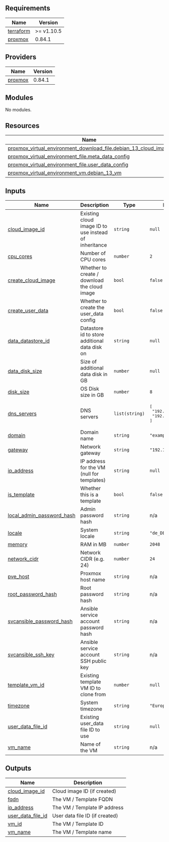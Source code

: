 <!-- BEGIN_TF_DOCS -->
## Requirements

| Name | Version |
|------|---------|
| <a name="requirement_terraform"></a> [terraform](#requirement\_terraform) | >= v1.10.5 |
| <a name="requirement_proxmox"></a> [proxmox](#requirement\_proxmox) | 0.84.1 |

## Providers

| Name | Version |
|------|---------|
| <a name="provider_proxmox"></a> [proxmox](#provider\_proxmox) | 0.84.1 |

## Modules

No modules.

## Resources

| Name | Type |
|------|------|
| [proxmox_virtual_environment_download_file.debian_13_cloud_image](https://registry.terraform.io/providers/bpg/proxmox/0.84.1/docs/resources/virtual_environment_download_file) | resource |
| [proxmox_virtual_environment_file.meta_data_config](https://registry.terraform.io/providers/bpg/proxmox/0.84.1/docs/resources/virtual_environment_file) | resource |
| [proxmox_virtual_environment_file.user_data_config](https://registry.terraform.io/providers/bpg/proxmox/0.84.1/docs/resources/virtual_environment_file) | resource |
| [proxmox_virtual_environment_vm.debian_13_vm](https://registry.terraform.io/providers/bpg/proxmox/0.84.1/docs/resources/virtual_environment_vm) | resource |

## Inputs

| Name | Description | Type | Default | Required |
|------|-------------|------|---------|:--------:|
| <a name="input_cloud_image_id"></a> [cloud\_image\_id](#input\_cloud\_image\_id) | Existing cloud image ID to use instead of inheritance | `string` | `null` | no |
| <a name="input_cpu_cores"></a> [cpu\_cores](#input\_cpu\_cores) | Number of CPU cores | `number` | `2` | no |
| <a name="input_create_cloud_image"></a> [create\_cloud\_image](#input\_create\_cloud\_image) | Whether to create / download the cloud image | `bool` | `false` | no |
| <a name="input_create_user_data"></a> [create\_user\_data](#input\_create\_user\_data) | Whether to create the user\_data config | `bool` | `false` | no |
| <a name="input_data_datastore_id"></a> [data\_datastore\_id](#input\_data\_datastore\_id) | Datastore id to store additional data disk on | `string` | `null` | no |
| <a name="input_data_disk_size"></a> [data\_disk\_size](#input\_data\_disk\_size) | Size of additional data disk in GB | `number` | `null` | no |
| <a name="input_disk_size"></a> [disk\_size](#input\_disk\_size) | OS Disk size in GB | `number` | `8` | no |
| <a name="input_dns_servers"></a> [dns\_servers](#input\_dns\_servers) | DNS servers | `list(string)` | <pre>[<br/>  "192.168.178.11",<br/>  "192.168.178.1"<br/>]</pre> | no |
| <a name="input_domain"></a> [domain](#input\_domain) | Domain name | `string` | `"example.com"` | no |
| <a name="input_gateway"></a> [gateway](#input\_gateway) | Network gateway | `string` | `"192.168.178.1"` | no |
| <a name="input_ip_address"></a> [ip\_address](#input\_ip\_address) | IP address for the VM (null for templates) | `string` | `null` | no |
| <a name="input_is_template"></a> [is\_template](#input\_is\_template) | Whether this is a template | `bool` | `false` | no |
| <a name="input_local_admin_password_hash"></a> [local\_admin\_password\_hash](#input\_local\_admin\_password\_hash) | Admin password hash | `string` | n/a | yes |
| <a name="input_locale"></a> [locale](#input\_locale) | System locale | `string` | `"de_DE.UTF-8"` | no |
| <a name="input_memory"></a> [memory](#input\_memory) | RAM in MB | `number` | `2048` | no |
| <a name="input_network_cidr"></a> [network\_cidr](#input\_network\_cidr) | Network CIDR (e.g. 24) | `number` | `24` | no |
| <a name="input_pve_host"></a> [pve\_host](#input\_pve\_host) | Proxmox host name | `string` | n/a | yes |
| <a name="input_root_password_hash"></a> [root\_password\_hash](#input\_root\_password\_hash) | Root password hash | `string` | n/a | yes |
| <a name="input_svcansible_password_hash"></a> [svcansible\_password\_hash](#input\_svcansible\_password\_hash) | Ansible service account password hash | `string` | n/a | yes |
| <a name="input_svcansible_ssh_key"></a> [svcansible\_ssh\_key](#input\_svcansible\_ssh\_key) | Ansible service account SSH public key | `string` | n/a | yes |
| <a name="input_template_vm_id"></a> [template\_vm\_id](#input\_template\_vm\_id) | Existing template VM ID to clone from | `number` | `null` | no |
| <a name="input_timezone"></a> [timezone](#input\_timezone) | System timezone | `string` | `"Europe/Berlin"` | no |
| <a name="input_user_data_file_id"></a> [user\_data\_file\_id](#input\_user\_data\_file\_id) | Existing user\_data file ID to use | `string` | `null` | no |
| <a name="input_vm_name"></a> [vm\_name](#input\_vm\_name) | Name of the VM | `string` | n/a | yes |

## Outputs

| Name | Description |
|------|-------------|
| <a name="output_cloud_image_id"></a> [cloud\_image\_id](#output\_cloud\_image\_id) | Cloud image ID (if created) |
| <a name="output_fqdn"></a> [fqdn](#output\_fqdn) | The VM / Template FQDN |
| <a name="output_ip_address"></a> [ip\_address](#output\_ip\_address) | The VM / Template IP address |
| <a name="output_user_data_file_id"></a> [user\_data\_file\_id](#output\_user\_data\_file\_id) | User data file ID (if created) |
| <a name="output_vm_id"></a> [vm\_id](#output\_vm\_id) | The VM / Template ID |
| <a name="output_vm_name"></a> [vm\_name](#output\_vm\_name) | The VM / Template name |
<!-- END_TF_DOCS -->
